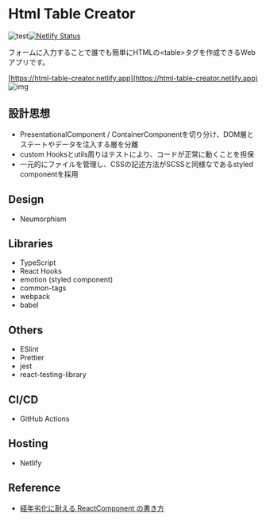 # Html Table Creator

![test](https://github.com/Kudoas/html-table-creator/workflows/test/badge.svg)[![Netlify Status](https://api.netlify.com/api/v1/badges/14c0f975-ca53-498c-af9a-d6fd8648dad5/deploy-status)](https://app.netlify.com/sites/html-table-creator/deploys)

フォームに入力することで誰でも簡単にHTMLの\<table>タグを作成できるWebアプリです。

[https://html-table-creator.netlify.app](https://html-table-creator.netlify.app)
![img](https://kudoa-image-store.s3-ap-northeast-1.amazonaws.com/html-table-creator.png)

## 設計思想

- PresentationalComponent / ContainerComponentを切り分け、DOM層とステートやデータを注入する層を分離
- custom Hooksとutils周りはテストにより、コードが正常に動くことを担保
- 一元的にファイルを管理し、CSSの記述方法がSCSSと同様なであるstyled componentを採用

## Design

- Neumorphism

## Libraries

- TypeScript
- React Hooks
- emotion (styled component)
- common-tags
- webpack
- babel

## Others

- ESlint
- Prettier
- jest
- react-testing-library

## CI/CD

- GitHub Actions

## Hosting

- Netlify

## Reference

- [経年劣化に耐える ReactComponent の書き方](https://qiita.com/Takepepe/items/41e3e7a2f612d7eb094a)
